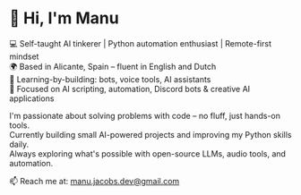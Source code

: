 # 👋 Hi, I'm Manu

💻 Self-taught AI tinkerer | Python automation enthusiast | Remote-first mindset  
🌍 Based in Alicante, Spain – fluent in English and Dutch  
🧠 Learning-by-building: bots, voice tools, AI assistants  
🎯 Focused on AI scripting, automation, Discord bots & creative AI applications

I'm passionate about solving problems with code – no fluff, just hands-on tools.  
Currently building small AI-powered projects and improving my Python skills daily.  
Always exploring what's possible with open-source LLMs, audio tools, and automation.

📫 Reach me at: manu.jacobs.dev@gmail.com

